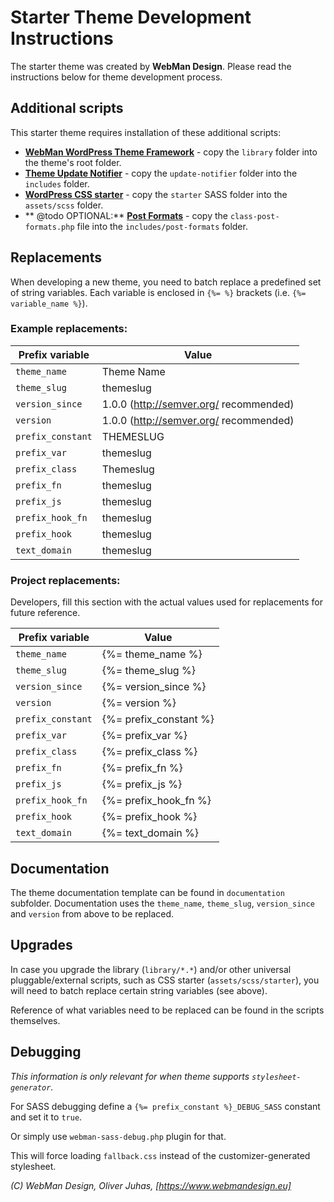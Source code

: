 # Starter Theme Development Instructions

The starter theme was created by **WebMan Design**. Please read the instructions below for theme development process.


## Additional scripts

This starter theme requires installation of these additional scripts:

* [**WebMan WordPress Theme Framework**](https://github.com/webmandesign/webman-theme-framework) - copy the `library` folder into the theme's root folder.
* [**Theme Update Notifier**](https://github.com/webmandesign/webman-theme-framework) - copy the `update-notifier` folder into the `includes` folder.
* [**WordPress CSS starter**](https://github.com/webmandesign/wp-css-starter) - copy the `starter` SASS folder into the `assets/scss` folder.
* ** @todo OPTIONAL:**
  [**Post Formats**](https://github.com/webmandesign/wp-post-formats) - copy the `class-post-formats.php` file into the `includes/post-formats` folder.


## Replacements

When developing a new theme, you need to batch replace a predefined set of string variables. Each variable is enclosed in `{%= %}` brackets (i.e. `{%= variable_name %}`).

### Example replacements:

| Prefix variable   | Value |
|-------------------|-------|
| `theme_name`      | Theme Name |
| `theme_slug`      | themeslug |
| `version_since`   | 1.0.0 (http://semver.org/ recommended) |
| `version`         | 1.0.0 (http://semver.org/ recommended) |
| `prefix_constant` | THEMESLUG |
| `prefix_var`      | themeslug |
| `prefix_class`    | Themeslug |
| `prefix_fn`       | themeslug |
| `prefix_js`       | themeslug |
| `prefix_hook_fn`  | themeslug |
| `prefix_hook`     | themeslug |
| `text_domain`     | themeslug |

### Project replacements:

Developers, fill this section with the actual values used for replacements for future reference.

| Prefix variable   | Value |
|-------------------|-------|
| `theme_name`      | {%= theme_name %} |
| `theme_slug`      | {%= theme_slug %} |
| `version_since`   | {%= version_since %} |
| `version`         | {%= version %} |
| `prefix_constant` | {%= prefix_constant %} |
| `prefix_var`      | {%= prefix_var %} |
| `prefix_class`    | {%= prefix_class %} |
| `prefix_fn`       | {%= prefix_fn %} |
| `prefix_js`       | {%= prefix_js %} |
| `prefix_hook_fn`  | {%= prefix_hook_fn %} |
| `prefix_hook`     | {%= prefix_hook %} |
| `text_domain`     | {%= text_domain %} |


## Documentation

The theme documentation template can be found in `documentation` subfolder. Documentation uses the `theme_name`, `theme_slug`, `version_since` and `version` from above to be replaced.


## Upgrades

In case you upgrade the library (`library/*.*`) and/or other universal pluggable/external scripts, such as CSS starter (`assets/scss/starter`), you will need to batch replace certain string variables (see above).

Reference of what variables need to be replaced can be found in the scripts themselves.


## Debugging

*This information is only relevant for when theme supports `stylesheet-generator`.*

For SASS debugging define a `{%= prefix_constant %}_DEBUG_SASS` constant and set it to `true`.

Or simply use `webman-sass-debug.php` plugin for that.

This will force loading `fallback.css` instead of the customizer-generated stylesheet.


*(C) WebMan Design, Oliver Juhas, [https://www.webmandesign.eu]*
